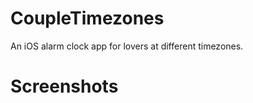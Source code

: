 # CoupleTimezones
An iOS alarm clock app for lovers at different timezones.

# Screenshots

[](https://raw.githubusercontent.com/cheng-kang/CoupleTimezones/master/Resources/1.jpg)
[](https://raw.githubusercontent.com/cheng-kang/CoupleTimezones/master/Resources/2.jpg)
[](https://raw.githubusercontent.com/cheng-kang/CoupleTimezones/master/Resources/3.jpg)
[](https://raw.githubusercontent.com/cheng-kang/CoupleTimezones/master/Resources/4.jpg)
[](https://raw.githubusercontent.com/cheng-kang/CoupleTimezones/master/Resources/5.jpg)
